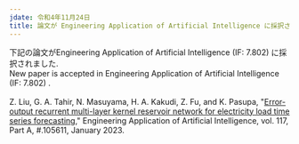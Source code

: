 ```yaml
---
jdate: 令和4年11月24日
title: 論文が Engineering Application of Artificial Intelligence に採択されました.
---
```


下記の論文がEngineering Application of Artificial Intelligence (IF: 7.802) に採択されました.<br>
New paper is accepted in Engineering Application of Artificial Intelligence (IF: 7.802) .
<br><br>
Z. Liu, G. A. Tahir, N. Masuyama, H. A. Kakudi, Z. Fu, and K. Pasupa, "[Error-output recurrent multi-layer kernel reservoir network for electricity load time series forecasting](https://www.sciencedirect.com/science/article/pii/S0952197622006017)," Engineering Application of Artificial Intelligence, vol. 117, Part A, #.105611, January 2023.
